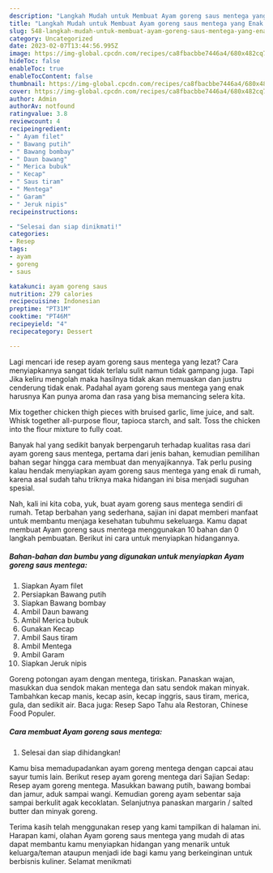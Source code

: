 ```yaml
---
description: "Langkah Mudah untuk Membuat Ayam goreng saus mentega yang Enak Banget, Buat Buka Puasa}"
title: "Langkah Mudah untuk Membuat Ayam goreng saus mentega yang Enak Banget, Buat Buka Puasa}"
slug: 548-langkah-mudah-untuk-membuat-ayam-goreng-saus-mentega-yang-enak-banget-buat-buka-puasa
category: Uncategorized
date: 2023-02-07T13:44:56.995Z
image: https://img-global.cpcdn.com/recipes/ca8fbacbbe7446a4/680x482cq70/ayam-goreng-saus-mentega-foto-resep-utama.jpg
hideToc: false
enableToc: true
enableTocContent: false
thumbnail: https://img-global.cpcdn.com/recipes/ca8fbacbbe7446a4/680x482cq70/ayam-goreng-saus-mentega-foto-resep-utama.jpg
cover: https://img-global.cpcdn.com/recipes/ca8fbacbbe7446a4/680x482cq70/ayam-goreng-saus-mentega-foto-resep-utama.jpg
author: Admin
authorAv: notfound
ratingvalue: 3.8
reviewcount: 4
recipeingredient:
- " Ayam filet"
- " Bawang putih"
- " Bawang bombay"
- " Daun bawang"
- " Merica bubuk"
- " Kecap"
- " Saus tiram"
- " Mentega"
- " Garam"
- " Jeruk nipis"
recipeinstructions:

- "Selesai dan siap dinikmati!"
categories:
- Resep
tags:
- ayam
- goreng
- saus

katakunci: ayam goreng saus 
nutrition: 279 calories
recipecuisine: Indonesian
preptime: "PT31M"
cooktime: "PT46M"
recipeyield: "4"
recipecategory: Dessert

---
```



Lagi mencari ide resep ayam goreng saus mentega yang lezat? Cara menyiapkannya sangat tidak terlalu sulit namun tidak gampang juga. Tapi Jika keliru mengolah maka hasilnya tidak akan memuaskan dan justru cenderung tidak enak. Padahal ayam goreng saus mentega yang enak harusnya Kan punya aroma dan rasa yang bisa memancing selera kita.


Mix together chicken thigh pieces with bruised garlic, lime juice, and salt. Whisk together all-purpose flour, tapioca starch, and salt. Toss the chicken into the flour mixture to fully coat.

Banyak hal yang sedikit banyak berpengaruh terhadap kualitas rasa dari ayam goreng saus mentega, pertama dari jenis bahan, kemudian pemilihan bahan segar hingga cara membuat dan menyajikannya. Tak perlu pusing kalau hendak menyiapkan ayam goreng saus mentega yang enak di rumah, karena asal sudah tahu triknya maka hidangan ini bisa menjadi suguhan spesial.


Nah, kali ini kita coba, yuk, buat ayam goreng saus mentega sendiri di rumah. Tetap berbahan yang sederhana, sajian ini dapat memberi manfaat untuk membantu menjaga kesehatan tubuhmu sekeluarga. Kamu dapat membuat Ayam goreng saus mentega menggunakan 10 bahan dan 0 langkah pembuatan. Berikut ini cara untuk menyiapkan hidangannya.

<!--inarticleads1-->

##### Bahan-bahan dan bumbu yang digunakan untuk menyiapkan Ayam goreng saus mentega:

1. Siapkan  Ayam filet
1. Persiapkan  Bawang putih
1. Siapkan  Bawang bombay
1. Ambil  Daun bawang
1. Ambil  Merica bubuk
1. Gunakan  Kecap
1. Ambil  Saus tiram
1. Ambil  Mentega
1. Ambil  Garam
1. Siapkan  Jeruk nipis


Goreng potongan ayam dengan mentega, tiriskan. Panaskan wajan, masukkan dua sendok makan mentega dan satu sendok makan minyak. Tambahkan kecap manis, kecap asin, kecap inggris, saus tiram, merica, gula, dan sedikit air. Baca juga: Resep Sapo Tahu ala Restoran, Chinese Food Populer. 

<!--inarticleads2-->

##### Cara membuat Ayam goreng saus mentega:


1. Selesai dan siap dihidangkan!

Kamu bisa memadupadankan ayam goreng mentega dengan capcai atau sayur tumis lain. Berikut resep ayam goreng mentega dari Sajian Sedap: Resep ayam goreng mentega. Masukkan bawang putih, bawang bombai dan jamur, aduk sampai wangi. Kemudian goreng ayam sebentar saja sampai berkulit agak kecoklatan. Selanjutnya panaskan margarin / salted butter dan minyak goreng. 

Terima kasih telah menggunakan resep yang kami tampilkan di halaman ini. Harapan kami, olahan Ayam goreng saus mentega yang mudah di atas dapat membantu kamu menyiapkan hidangan yang menarik untuk keluarga/teman ataupun menjadi ide bagi kamu yang berkeinginan untuk berbisnis kuliner. Selamat menikmati

